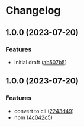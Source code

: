 # Changelog

## 1.0.0 (2023-07-20)


### Features

* initial draft ([ab507b5](https://github.com/teddyteh/github-repository-cleaner/commit/ab507b5683f1160103d636136e53a424521b9796))

## 1.0.0 (2023-07-20)


### Features

* convert to cli ([2243d49](https://github.com/teddyteh/github-repository-cleaner/commit/2243d491ccc3e0f370c3f963210e0ab48a5e7b2b))
* npm ([4c042c5](https://github.com/teddyteh/github-repository-cleaner/commit/4c042c550ef600ac900cf8af0db8b6a7a9f3e5f8))
